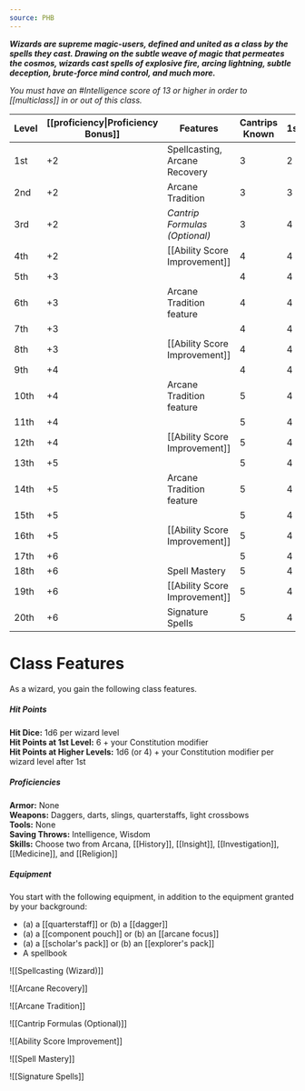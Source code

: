 ```yaml
---
source: PHB
---
```

**_Wizards are supreme magic-users, defined and united as a class by the spells they cast. Drawing on the subtle weave of magic that permeates the cosmos, wizards cast spells of explosive fire, arcing lightning, subtle deception, brute-force mind control, and much more._**

_You must have an #Intelligence score of 13 or higher in order to [[multiclass]] in or out of this class._

| Level      | [[proficiency\|Proficiency Bonus]] | Features                      | Cantrips Known | 1st                         | 2nd | 3rd | 4th | 5th | 6th | 7th | 8th | 9th |
| ---------- | ----------------- | ----------------------------- | -------------- | --------------------------- | --- | --- | --- | --- | --- | --- | --- | --- |
| 1st        | +2                | Spellcasting, Arcane Recovery | 3              | 2                           | -   | -   | -   | -   | -   | -   | -   | -   |
| 2nd        | +2                | Arcane Tradition              | 3              | 3                           | -   | -   | -   | -   | -   | -   | -   | -   |
| 3rd        | +2                | _Cantrip Formulas (Optional)_ | 3              | 4                           | 2   | -   | -   | -   | -   | -   | -   | -   |
| 4th        | +2                | [[Ability Score Improvement]]     | 4              | 4                           | 3   | -   | -   | -   | -   | -   | -   | -   |
| 5th        | +3                |                               | 4              | 4                           | 3   | 2   | -   | -   | -   | -   | -   | -   |
| 6th        | +3                | Arcane Tradition feature      | 4              | 4                           | 3   | 3   | -   | -   | -   | -   | -   | -   |
| 7th        | +3                |                               | 4              | 4                           | 3   | 3   | 1   | -   | -   | -   | -   | -   |
| 8th        | +3                | [[Ability Score Improvement]]     | 4              | 4                           | 3   | 3   | 2   | -   | -   | -   | -   | -   |
| 9th        | +4                |                               | 4              | 4                           | 3   | 3   | 3   | 1   | -   | -   | -   | -   |
| 10th       | +4                | Arcane Tradition feature      | 5              | 4                           | 3   | 3   | 3   | 2   | -   | -   | -   | -   |
| 11th       | +4                |                               | 5              | 4                           | 3   | 3   | 3   | 2   | 1   | -   | -   | -   |
| 12th       | +4                | [[Ability Score Improvement]]     | 5              | 4                           | 3   | 3   | 3   | 2   | 1   | -   | -   | -   |
| 13th       | +5                |                               | 5              | 4                           | 3   | 3   | 3   | 2   | 1   | 1   | -   | -   |
| 14th       | +5                | Arcane Tradition feature      | 5              | 4                           | 3   | 3   | 3   | 2   | 1   | 1   | -   | -   |
| 15th       | +5                |                               | 5              | 4                           | 3   | 3   | 3   | 2   | 1   | 1   | 1   | -   |
| 16th       | +5                | [[Ability Score Improvement]]     | 5              | 4                           | 3   | 3   | 3   | 2   | 1   | 1   | 1   | -   |
| 17th       | +6                |                               | 5              | 4                           | 3   | 3   | 3   | 2   | 1   | 1   | 1   | 1   |
| 18th       | +6                | Spell Mastery                 | 5              | 4                           | 3   | 3   | 3   | 3   | 1   | 1   | 1   | 1   |
| 19th       | +6                | [[Ability Score Improvement]]     | 5              | 4                           | 3   | 3   | 3   | 3   | 2   | 1   | 1   | 1   |
| 20th       | +6                | Signature Spells              | 5              | 4                           | 3   | 3   | 3   | 3   | 2   | 2   | 1   | 1   |

# Class Features
As a wizard, you gain the following class features.

##### Hit Points
**Hit Dice:** 1d6 per wizard level  
**Hit Points at 1st Level:** 6 + your Constitution modifier  
**Hit Points at Higher Levels:** 1d6 (or 4) + your Constitution modifier per wizard level after 1st

##### Proficiencies
**Armor:** None  
**Weapons:** Daggers, darts, slings, quarterstaffs, light crossbows  
**Tools:** None  
**Saving Throws:** Intelligence, Wisdom  
**Skills:** Choose two from Arcana, [[History]], [[Insight]], [[Investigation]], [[Medicine]], and [[Religion]]

##### Equipment
You start with the following equipment, in addition to the equipment granted by your background:

- (a) a [[quarterstaff]] or (b) a [[dagger]]
- (a) a [[component pouch]] or (b) an [[arcane focus]]
- (a) a [[scholar's pack]] or (b) an [[explorer's pack]]
- A spellbook

![[Spellcasting (Wizard)]]

![[Arcane Recovery]]

![[Arcane Tradition]]


![[Cantrip Formulas (Optional)]]

![[Ability Score Improvement]]

![[Spell Mastery]]

![[Signature Spells]]